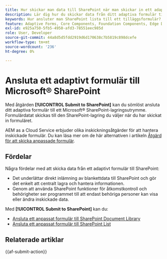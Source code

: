 ```yaml
---
title: Hur skickar man data till SharePoint när man skickar in ett adaptivt formulär?
description: Lär dig hur du skickar data från ditt adaptiva formulär till en SharePoint-lagringsplats som en SharePoint-lista eller ett dokumentbibliotek när du skickar formuläret.
keywords: Hur ansluter man SharePoint lista till ett tilläggsformulär?, Hur man ansluter SharePoint dokumentbibliotek till ett tilläggsformulär, Skicka till SharePoint, Skapa en konfiguration för SharePoint dokumentbibliotek, Använd åtgärden Skicka till SharePoint i ett adaptivt formulär, Ansluta ett adaptivt formulär till Microsoft&reg; SharePoint List.
feature: Adaptive Forms, Core Components, Foundation Components, Edge Delivery Services
exl-id: e925a750-5fb5-4950-afd3-78551eec985d
role: User, Developer
source-git-commit: 44a8d5d5fdd2919d6d170638c7b5819c898dcefe
workflow-type: tm+mt
source-wordcount: '236'
ht-degree: 0%

---
```


# Ansluta ett adaptivt formulär till Microsoft® SharePoint

Med åtgärden **[!UICONTROL Submit to SharePoint]** kan du sömlöst ansluta ditt adaptiva formulär till ett Microsoft® SharePoint-lagringsutrymme. Formulärdatat skickas till den SharePoint-lagring du väljer när du har skickat in formuläret.

AEM as a Cloud Service erbjuder olika inskickningsåtgärder för att hantera inskickade formulär. Du kan läsa mer om de här alternativen i artikeln [Åtgärd för att skicka anpassade formulär](/help/forms/aem-forms-submit-action.md).

## Fördelar

Några fördelar med att skicka data från ett adaptivt formulär till SharePoint:

* Det underlättar direkt inlämning av blankettdata till SharePoint och gör det enkelt att centralt lagra och hantera informationen.
* Genom att använda SharePoint funktioner för åtkomstkontroll och behörigheter ser programmet till att endast behöriga personer kan visa eller ändra inskickade data.

Med **[!UICONTROL Submit to SharePoint]** kan du:

* [Ansluta ett anpassat formulär till SharePoint Document Library](/help/forms/connect-forms-to-sharepoint-document-library.md)
* [Ansluta ett anpassat formulär till SharePoint List](/help/forms/connect-forms-to-sharepoint-list.md)

## Relaterade artiklar

{{af-submit-action}}
